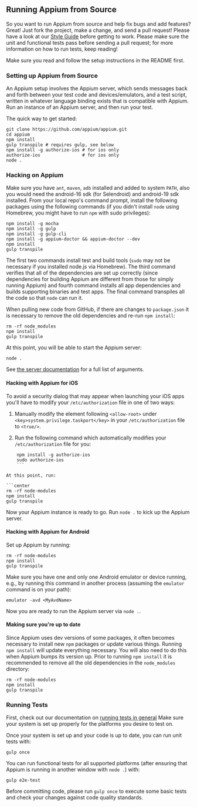 ## Running Appium from Source

So you want to run Appium from source and help fix bugs and add features? Great! Just fork the project, make a change, and send a pull request! Please have a look at our [Style Guide](style-guide-2.0.md) before getting to work. Please make sure the unit and functional tests pass before sending a pull request; for more information on how to run tests, keep reading!

Make sure you read and follow the setup instructions in the README first.

### Setting up Appium from Source

An Appium setup involves the Appium server, which sends messages back and forth between your test code and devices/emulators, and a test script, written in whatever language binding exists that is compatible with Appium. Run an instance of an Appium server, and then run your test.

The quick way to get started:

```center
git clone https://github.com/appium/appium.git
cd appium
npm install
gulp transpile # requires gulp, see below
npm install -g authorize-ios # for ios only
authorize-ios                # for ios only
node .
```

### Hacking on Appium

Make sure you have `ant`, `maven`, `adb` installed and added to system `PATH`, also you would need the android-16 sdk (for Selendroid) and android-19 sdk installed. From your local repo's command prompt, install the following packages using the following commands (if you didn't install `node` using Homebrew, you might have to run `npm` with sudo privileges):

```center
npm install -g mocha
npm install -g gulp
npm install -g gulp-cli
npm install -g appium-doctor && appium-doctor --dev
npm install
gulp transpile
```

The first two commands install test and build tools (`sudo` may not be necessary if you installed node.js via Homebrew). The third command verifies that all of the dependencies are set up correctly (since dependencies for building Appium are different from those for simply running Appium) and fourth command installs all app dependencies and builds supporting binaries and test apps. The final command transpiles all the code so that `node` can run it.

When pulling new code from GitHub, if there are changes to `package.json` it is necessary to remove the old dependencies and re-run `npm install`:

```center
rm -rf node_modules
npm install
gulp transpile
```

At this point, you will be able to start the Appium server:

```center
node .
```

See [the server documentation](/docs/en/writing-running-appium/server-args.md) for a full list of arguments.

#### Hacking with Appium for iOS

To avoid a security dialog that may appear when launching your iOS apps you'll have to modify your `/etc/authorization` file in one of two ways:

1. Manually modify the element following `<allow-root>` under `<key>system.privilege.taskport</key>` in your `/etc/authorization` file to `<true/>`.

2. Run the following command which automatically modifies your `/etc/authorization` file for you:

```center
    npm install -g authorize-ios
    sudo authorize-ios
    ```

At this point, run:

```center
rm -rf node-modules
npm install
gulp transpile
```

Now your Appium instance is ready to go. Run `node .` to kick up the Appium server.

#### Hacking with Appium for Android

Set up Appium by running:

```center
rm -rf node-modules
npm install
gulp transpile
```

Make sure you have one and only one Android emulator or device running, e.g., by running this command in another process (assuming the `emulator` command is on your path):

```center
emulator -avd <MyAvdName>
```

Now you are ready to run the Appium server via `node .`.

#### Making sure you're up to date

Since Appium uses dev versions of some packages, it often becomes necessary to install new `npm` packages or update various things. Running `npm install` will update everything necessary. You will also need to do this when Appium bumps its version up. Prior to running `npm install` it is recommended to remove all the old dependencies in the `node_modules` directory:

```center
rm -rf node-modules
npm install
gulp transpile
```

### Running Tests

First, check out our documentation on [running tests in general](/docs/en/writing-running-appium/running-tests.md) Make sure your system is set up properly for the platforms you desire to test on.

Once your system is set up and your code is up to date, you can run unit tests with:

```center
gulp once
```

You can run functional tests for all supported platforms (after ensuring that Appium is running in another window with `node .`) with:

```center
gulp e2e-test
```

Before committing code, please run `gulp once` to execute some basic tests and check your changes against code quality standards.